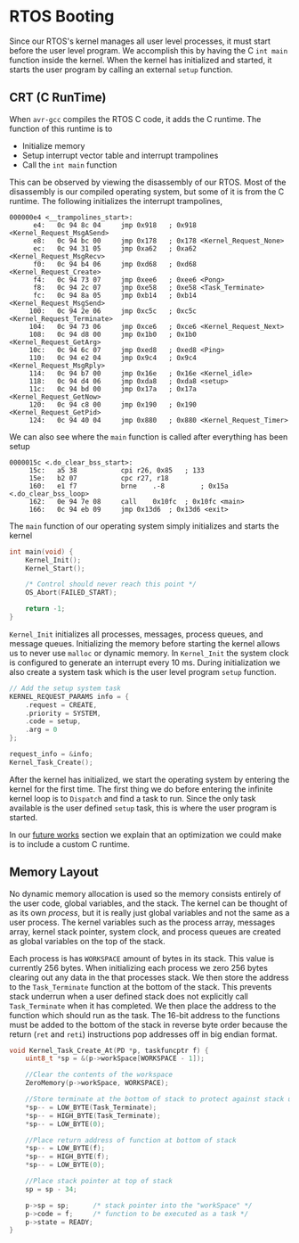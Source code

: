 # RTOS Booting

Since our RTOS's kernel manages all user level processes, it must start before the user level program. We accomplish this by having the C `int main` function inside the kernel. When the kernel has initialized and started, it starts the user program by calling an external `setup` function.

## CRT (C RunTime)

When `avr-gcc` compiles the RTOS C code, it adds the C runtime. The function of this runtime is to

- Initialize memory
- Setup interrupt vector table and interrupt trampolines
- Call the `int main` function

This can be observed by viewing the disassembly of our RTOS. Most of the disassembly is our compiled operating system, but some of it is from the C runtime. The following initializes the interrupt trampolines,

```
000000e4 <__trampolines_start>:
      e4:	0c 94 8c 04 	jmp	0x918	; 0x918 <Kernel_Request_MsgASend>
      e8:	0c 94 bc 00 	jmp	0x178	; 0x178 <Kernel_Request_None>
      ec:	0c 94 31 05 	jmp	0xa62	; 0xa62 <Kernel_Request_MsgRecv>
      f0:	0c 94 b4 06 	jmp	0xd68	; 0xd68 <Kernel_Request_Create>
      f4:	0c 94 73 07 	jmp	0xee6	; 0xee6 <Pong>
      f8:	0c 94 2c 07 	jmp	0xe58	; 0xe58 <Task_Terminate>
      fc:	0c 94 8a 05 	jmp	0xb14	; 0xb14 <Kernel_Request_MsgSend>
     100:	0c 94 2e 06 	jmp	0xc5c	; 0xc5c <Kernel_Request_Terminate>
     104:	0c 94 73 06 	jmp	0xce6	; 0xce6 <Kernel_Request_Next>
     108:	0c 94 d8 00 	jmp	0x1b0	; 0x1b0 <Kernel_Request_GetArg>
     10c:	0c 94 6c 07 	jmp	0xed8	; 0xed8 <Ping>
     110:	0c 94 e2 04 	jmp	0x9c4	; 0x9c4 <Kernel_Request_MsgRply>
     114:	0c 94 b7 00 	jmp	0x16e	; 0x16e <Kernel_idle>
     118:	0c 94 d4 06 	jmp	0xda8	; 0xda8 <setup>
     11c:	0c 94 bd 00 	jmp	0x17a	; 0x17a <Kernel_Request_GetNow>
     120:	0c 94 c8 00 	jmp	0x190	; 0x190 <Kernel_Request_GetPid>
     124:	0c 94 40 04 	jmp	0x880	; 0x880 <Kernel_Request_Timer>
```

We can also see where the `main` function is called after everything has been setup

```
0000015c <.do_clear_bss_start>:
     15c:	a5 38       	cpi	r26, 0x85	; 133
     15e:	b2 07       	cpc	r27, r18
     160:	e1 f7       	brne	.-8      	; 0x15a <.do_clear_bss_loop>
     162:	0e 94 7e 08 	call	0x10fc	; 0x10fc <main>
     166:	0c 94 eb 09 	jmp	0x13d6	; 0x13d6 <exit>
```

The `main` function of our operating system simply initializes and starts the kernel

```c
int main(void) {
    Kernel_Init();
    Kernel_Start();

    /* Control should never reach this point */
    OS_Abort(FAILED_START);

    return -1;
}
```

`Kernel_Init` initializes all processes, messages, process queues, and message queues. Initializing the memory before starting the kernel allows us to never use `malloc` or dynamic memory. In `Kernel_Init` the system clock is configured to generate an interrupt every 10 ms. During initialization we also create a system task which is the user level program `setup` function.

```c
// Add the setup system task
KERNEL_REQUEST_PARAMS info = {
    .request = CREATE,
    .priority = SYSTEM,
    .code = setup,
    .arg = 0
};

request_info = &info;
Kernel_Task_Create();
```

After the kernel has initialized, we start the operating system by entering the kernel for the first time. The first thing we do before entering the infinite kernel loop is to `Dispatch` and find a task to run. Since the only task available is the user defined `setup` task, this is where the user program is started.

In our [future works](#custom-c-runtime) section we explain that an optimization we could make is to include a custom C runtime.

## Memory Layout

No dynamic memory allocation is used so the memory consists entirely of the user code, global variables, and the stack. The kernel can be thought of as its own _process_, but it is really just global variables and not the same as a user process. The kernel variables such as the process array, messages array, kernel stack pointer, system clock, and process queues are created as global variables on the top of the stack.

Each process is has `WORKSPACE` amount of bytes in its stack. This value is currently 256 bytes. When initializing each process we zero 256 bytes clearing out any data in the that processes stack. We then store the address to the `Task_Terminate` function at the bottom of the stack. This prevents stack underrun when a user defined stack does not explicitly call `Task_Terminate` when it has completed. We then place the address to the function which should run as the task. The 16-bit address to the functions must be added to the bottom of the stack in reverse byte order because the return (`ret` and `reti`) instructions pop addresses off in big endian format.

```c
void Kernel_Task_Create_At(PD *p, taskfuncptr f) {
    uint8_t *sp = &(p->workSpace[WORKSPACE - 1]);

    //Clear the contents of the workspace
    ZeroMemory(p->workSpace, WORKSPACE);

    //Store terminate at the bottom of stack to protect against stack underrun.
    *sp-- = LOW_BYTE(Task_Terminate);
    *sp-- = HIGH_BYTE(Task_Terminate);
    *sp-- = LOW_BYTE(0);

    //Place return address of function at bottom of stack
    *sp-- = LOW_BYTE(f);
    *sp-- = HIGH_BYTE(f);
    *sp-- = LOW_BYTE(0);

    //Place stack pointer at top of stack
    sp = sp - 34;

    p->sp = sp;      /* stack pointer into the "workSpace" */
    p->code = f;     /* function to be executed as a task */
    p->state = READY;
}
```

